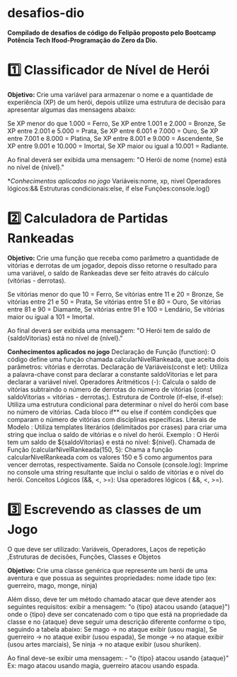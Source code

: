 # desafios-dio

**Compilado de desafios de código do Felipão proposto pelo Bootcamp Potência Tech Ifood-Programação do Zero da Dio.**

# 1️⃣ Classificador de Nível de Herói
**Objetivo:** Crie uma variável para armazenar o nome e a quantidade de experiência (XP) de um herói, depois utilize uma estrutura de decisão para apresentar algumas das mensagens abaixo:

Se XP menor do que 1.000 = Ferro, Se XP entre 1.001 e 2.000 = Bronze, Se XP entre 2.001 e 5.000 = Prata, Se XP entre 6.001 e 7.000 = Ouro, Se XP entre 7.001 e 8.000 = Platina, Se XP entre 8.001 e 9.000 = Ascendente, Se XP entre 9.001 e 10.000 = Imortal, Se XP maior ou igual a 10.001 = Radiante.

Ao final deverá ser exibida uma mensagem: "O Herói de nome {nome} está no nível de {nível}."

**Conhecimentos aplicados no jogo*
Variáveis:nome, xp, nivel
Operadores lógicos:&&
Estruturas condicionais:else, if else
Funções:console.log()


# 2️⃣ Calculadora de Partidas Rankeadas
**Objetivo:** Crie uma função que receba como parâmetro a quantidade de vitórias e derrotas de um jogador, depois disso retorne o resultado para uma variável, o saldo de Rankeadas deve ser feito através do cálculo (vitórias - derrotas).

Se vitórias menor do que 10 = Ferro, Se vitórias entre 11 e 20 = Bronze, Se vitórias entre 21 e 50 = Prata, Se vitórias entre 51 e 80 = Ouro, Se vitórias entre 81 e 90 = Diamante, Se vitórias entre 91 e 100 = Lendário, Se vitórias maior ou igual a 101 = Imortal.

Ao final deverá ser exibida uma mensagem: "O Herói tem de saldo de {saldoVitorias} está no nível de {nível}."

**Conhecimentos aplicados no jogo**
Declaração de Função (function): O código define uma função chamada calcularNivelRankeada, que aceita dois parâmetros: vitórias e derrotas. Declaração de Variáveis ​​​​(const e let): Utiliza a palavra-chave const para declarar a constante saldoVitorias e let para declarar a variável nível. Operadores Aritméticos (-): Calcula o saldo de vitórias subtraindo o número de derrotas do número de vitórias (const saldoVitorias = vitórias - derrotas;). Estrutura de Controle (if-else, if-else): Utiliza uma estrutura condicional para determinar o nível do herói com base no número de vitórias. Cada bloco if** ou else if contém condições que comparam o número de vitórias com disciplinas específicas. Literais de Modelo : Utiliza templates literários (delimitados por crases) para criar uma string que inclua o saldo de vitórias e o nível do herói. Exemplo : O Herói tem um saldo de ${saldoVitorias} e está no nível: ${nivel}. Chamada de Função (calcularNivelRankeada(150, 5): Chama a função calcularNivelRankeada com os valores 150 e 5 como argumentos para vencer derrotas, respectivamente. Saída no Console (console.log): Imprime no console uma string resultante que inclui o saldo de vitórias e o nível do herói. Conceitos Lógicos (&&, <, >=): Usa operadores lógicos ( &&, <, >=).


# 3️⃣ Escrevendo as classes de um Jogo
O que deve ser utilizado:
Variáveis, Operadores, Laços de repetição ,Estruturas de decisões, Funções, Classes e Objetos

**Objetivo:** Crie uma classe genérica que represente um herói de uma aventura e que possua as seguintes propriedades:
nome
idade
tipo (ex: guerreiro, mago, monge, ninja)

Além disso, deve ter um método chamado atacar que deve atender aos seguintes requisitos:
exibir a mensagem: "o {tipo} atacou usando {ataque}")
onde o {tipo} deve ser concatenado com o tipo que está na propriedade da classe
e no {ataque} deve seguir uma descrição diferente conforme o tipo, seguindo a tabela abaixo:
Se mago -> no ataque exibir (usou magia), Se guerreiro -> no ataque exibir (usou espada), Se monge -> no ataque exibir (usou artes marciais), Se ninja -> no ataque exibir (usou shuriken).

Ao final deve-se exibir uma mensagem: - "o {tipo} atacou usando {ataque}" Ex: mago atacou usando magia, guerreiro atacou usando espada.
